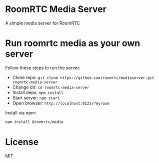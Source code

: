 # RoomRTC Media Server

A simple media server for RoomRTC

# Run roomrtc media as your own server

Follow these steps to run the server:

* Clone repo: `git clone https://github.com/roomrtc/mediaserver.git roomrtc-media-server`
* Change dir: `cd roomrtc-media-server`
* Install deps: `npm install`
* Start server: `npm start`
* Open browser: `http://localhost:8123/?myroom`

Install via npm:

```bash
npm install @roomrtc/media
```

# License

MIT